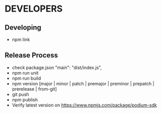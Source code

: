 DEVELOPERS
==========

Developing
----------
- npm link

Release Process
----------
- check package.json "main": "dist/index.js", 
- npm run unit
- npm run build
- npm version [major | minor | patch | premajor | preminor | prepatch | prerelease | from-git]
- git push
- npm publish
- Verify latest version on https://www.npmjs.com/package/podium-sdk